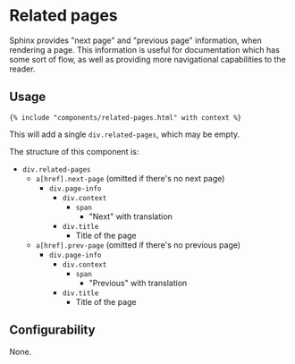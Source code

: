 # Related pages

Sphinx provides "next page" and "previous page" information, when
rendering a page. This information is useful for documentation which
has some sort of flow, as well as providing more navigational
capabilities to the reader.

## Usage

```jinja
{% include "components/related-pages.html" with context %}
```

This will add a single `div.related-pages`, which may be empty.

The structure of this component is:

- `div.related-pages`
  - `a[href].next-page` (omitted if there's no next page)
    - `div.page-info`
      - `div.context`
        - `span`
          - "Next" with translation
      - `div.title`
        - Title of the page
  - `a[href].prev-page` (omitted if there's no previous page)
    - `div.page-info`
      - `div.context`
        - `span`
          - "Previous" with translation
      - `div.title`
        - Title of the page

## Configurability

None.
